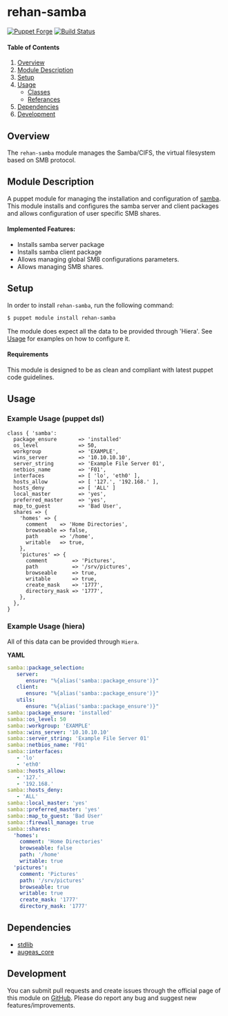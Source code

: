# rehan-samba

[![Puppet Forge](http://img.shields.io/puppetforge/v/rehan/samba.svg)](https://forge.puppetlabs.com/rehan/samba) [![Build Status](https://travis-ci.com/rehanone/puppet-samba.svg?branch=master)](https://travis-ci.com/rehanone/puppet-samba)

#### Table of Contents
1. [Overview](#overview)
2. [Module Description](#module-description)
3. [Setup](#setup)
4. [Usage](#usage)
    * [Classes](#classes)
    * [Referances](#referances)
5. [Dependencies](#dependencies)
6. [Development](#development)

## Overview
The `rehan-samba` module manages the Samba/CIFS, the virtual filesystem based on SMB protocol.

## Module Description
A puppet module for managing the installation and configuration of [samba](https://www.samba.org/). This module installs and configures the samba server and client packages and allows configuration of user
specific SMB shares.

#### Implemented Features:
* Installs samba server package
* Installs samba client package
* Allows managing global SMB configurations parameters.
* Allows managing SMB shares.

## Setup
In order to install `rehan-samba`, run the following command:
```bash
$ puppet module install rehan-samba
```
The module does expect all the data to be provided through 'Hiera'. See [Usage](#usage) for examples on how to configure it.

#### Requirements
This module is designed to be as clean and compliant with latest puppet code guidelines.

## Usage

### Example Usage (puppet dsl)

    class { 'samba':
      package_ensure       => 'installed'
      os_level             => 50,
      workgroup            => 'EXAMPLE',
      wins_server          => '10.10.10.10',
      server_string        => 'Example File Server 01',
      netbios_name         => 'F01',
      interfaces           => [ 'lo', 'eth0' ],
      hosts_allow          => [ '127.', '192.168.' ],
      hosts_deny           => [ 'ALL' ]
      local_master         => 'yes',
      preferred_master     => 'yes',
      map_to_guest         => 'Bad User',
      shares => {
        'homes' => {
          comment    => 'Home Directories',
          browseable => false,
          path       => '/home',
          writable   => true,
        },
        'pictures' => {
          comment        => 'Pictures',
          path           => '/srv/pictures',
          browseable     => true,
          writable       => true,
          create_mask    => '1777',
          directory_mask => '1777',
        },
      },
    }


### Example Usage (hiera)

All of this data can be provided through `Hiera`.

**YAML**
```yaml
samba::package_selection:
   server:
      ensure: "%{alias('samba::package_ensure')}"
   client:
      ensure: "%{alias('samba::package_ensure')}"
   utils:
      ensure: "%{alias('samba::package_ensure')}"
samba::package_ensure: 'installed'
samba::os_level: 50
samba::workgroup: 'EXAMPLE'
samba::wins_server: '10.10.10.10'
samba::server_string: 'Example File Server 01'
samba::netbios_name: 'F01'
samba::interfaces:
   - 'lo'
   - 'eth0'
samba::hosts_allow:
   - '127.'
   - '192.168.'
samba::hosts_deny:
   - 'ALL'
samba::local_master: 'yes'
samba::preferred_master: 'yes'
samba::map_to_guest: 'Bad User'
samba::firewall_manage: true
samba::shares:
  'homes':
    comment: 'Home Directories'
    browseable: false
    path: '/home'
    writable: true
  'pictures':
    comment: 'Pictures'
    path: '/srv/pictures'
    browseable: true
    writable: true
    create_mask: '1777'
    directory_mask: '1777'
```

## Dependencies

* [stdlib][1]
* [augeas_core][2]

[1]:https://forge.puppet.com/puppetlabs/stdlib
[2]:https://forge.puppet.com/puppetlabs/augeas_core

## Development

You can submit pull requests and create issues through the official page of this module on [GitHub](https://github.com/rehan/puppet-samba).
Please do report any bug and suggest new features/improvements.
